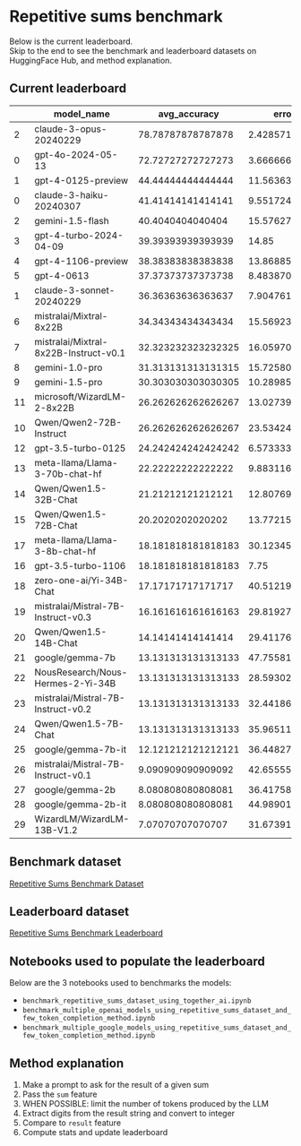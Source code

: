 # Repetitive sums benchmark

Below is the current leaderboard.  
Skip to the end to see the benchmark and leaderboard datasets on HuggingFace Hub, and method explanation.  

## Current leaderboard

|   | model_name                            | avg_accuracy | error_mean        | error_median   | error_std         | error_min   | error_max   | parsing_failure_count   |
|---|---------------------------------------|--------------|-------------------|----------------|-------------------|-------------|-------------|-------------------------|
| 2 | claude-3-opus-20240229                | 78.78787878787878 | 2.4285714285714284 | 2.0            | 1.2873006086935783 | 1           | 4           | 0                       |
| 0 | gpt-4o-2024-05-13                     | 72.72727272727273 | 3.6666666666666665 | 2.0            | 3.2581259360842107 | 1           | 12          | 0                       |
| 1 | gpt-4-0125-preview                    | 44.44444444444444 | 11.563636363636364 | 9.0            | 9.681528109342374  | 1           | 34          | 0                       |
| 0 | claude-3-haiku-20240307               | 41.41414141414141 | 9.551724137931034  | 5.0            | 9.756999132054688  | 1           | 33          | 0                       |
| 2 | gemini-1.5-flash                      | 40.4040404040404  | 15.576271186440678 | 13.0           | 12.512343408824837 | 1           | 42          | 0                       |
| 3 | gpt-4-turbo-2024-04-09                | 39.39393939393939 | 14.85              | 10.5           | 12.588432947265384 | 1           | 41          | 0                       |
| 4 | gpt-4-1106-preview                    | 38.38383838383838 | 13.868852459016393 | 9.0            | 11.971459685206959 | 1           | 42          | 0                       |
| 5 | gpt-4-0613                            | 37.37373737373738 | 8.483870967741936  | 5.5            | 7.885953346285978  | 1           | 30          | 0                       |
| 1 | claude-3-sonnet-20240229              | 36.36363636363637 | 7.904761904761905  | 5.0            | 8.025592703897198  | 1           | 30          | 0                       |
| 6 | mistralai/Mixtral-8x22B               | 34.34343434343434 | 15.569230769230769 | 11.0           | 13.677044215090424 | 1           | 43          | 0                       |
| 7 | mistralai/Mixtral-8x22B-Instruct-v0.1 | 32.323232323232325 | 16.059701492537314 | 11.0           | 13.026640066597936 | 1           | 43          | 0                       |
| 8 | gemini-1.0-pro                        | 31.313131313131315 | 15.725806451612904 | 6.0            | 35.22674531381729  | 1           | 273         | 6                       |
| 9 | gemini-1.5-pro                        | 30.303030303030305 | 10.289855072463768 | 9.0            | 7.677510030785032  | 1           | 28          | 0                       |
| 11| microsoft/WizardLM-2-8x22B            | 26.262626262626267 | 13.027397260273972 | 10.0           | 10.825603142986392 | 1           | 38          | 0                       |
| 10| Qwen/Qwen2-72B-Instruct               | 26.262626262626267 | 23.534246575342465 | 22.0           | 15.923499573290364 | 1           | 54          | 0                       |
| 12| gpt-3.5-turbo-0125                    | 24.242424242424242 | 6.573333333333333  | 6.0            | 5.131180079573217  | 1           | 20          | 0                       |
| 13| meta-llama/Llama-3-70b-chat-hf        | 22.22222222222222  | 9.883116883116884  | 8.0            | 7.290899204476962  | 1           | 26          | 0                       |
| 14| Qwen/Qwen1.5-32B-Chat                 | 21.21212121212121  | 12.807692307692308 | 11.0           | 9.45812052979047   | 1           | 36          | 0                       |
| 15| Qwen/Qwen1.5-72B-Chat                 | 20.2020202020202   | 13.772151898734178 | 9.0            | 11.787596008895905 | 1           | 40          | 0                       |
| 17| meta-llama/Llama-3-8b-chat-hf         | 18.181818181818183 | 30.123456790123456 | 29.0           | 21.926230134276036 | 1           | 69          | 0                       |
| 16| gpt-3.5-turbo-1106                    | 18.181818181818183 | 7.75               | 6.5            | 6.081940479813988  | 1           | 23          | 5                       |
| 18| zero-one-ai/Yi-34B-Chat               | 17.17171717171717  | 40.51219512195122  | 29.5           | 60.79884743515242  | 1           | 340         | 0                       |
| 19| mistralai/Mistral-7B-Instruct-v0.3    | 16.161616161616163 | 29.819277108433734 | 28.0           | 21.680689721227232 | 1           | 69          | 0                       |
| 20| Qwen/Qwen1.5-14B-Chat                 | 14.14141414141414  | 29.41176470588235  | 30.0           | 16.92862756907804  | 1           | 60          | 0                       |
| 21| google/gemma-7b                       | 13.131313131313133 | 47.75581395348837  | 54.0           | 29.661199073978047 | 1           | 99          | 0                       |
| 22| NousResearch/Nous-Hermes-2-Yi-34B     | 13.131313131313133 | 28.593023255813954 | 26.5           | 22.533832293048103 | 1           | 79          | 0                       |
| 23| mistralai/Mistral-7B-Instruct-v0.2    | 13.131313131313133 | 32.44186046511628  | 31.5           | 23.469431758911064 | 1           | 74          | 0                       |
| 24| Qwen/Qwen1.5-7B-Chat                  | 13.131313131313133 | 35.96511627906977  | 35.5           | 24.2586298407603   | 1           | 78          | 0                       |
| 25| google/gemma-7b-it                    | 12.121212121212121 | 36.44827586206897  | 36.0           | 24.081624095683534 | 1           | 78          | 0                       |
| 26| mistralai/Mistral-7B-Instruct-v0.1    | 9.090909090909092  | 42.65555555555556  | 44.0           | 24.444002095645775 | 1           | 84          | 0                       |
| 27| google/gemma-2b                       | 8.080808080808081  | 36.417582417582416 | 35.0           | 24.62476889189507  | 1           | 80          | 0                       |
| 28| google/gemma-2b-it                    | 8.080808080808081  | 44.989010989010985 | 45.0           | 26.357581454338714 | 1           | 89          | 0                       |
| 29| WizardLM/WizardLM-13B-V1.2            | 7.07070707070707   | 31.67391304347826  | 29.5           | 23.960181572837556 | 1           | 80          | 0                       |

## Benchmark dataset  
[Repetitive Sums Benchmark Dataset](https://huggingface.co/datasets/the-french-artist/repetitive_sums_benchmark_leaderboard/viewer/default/train)

## Leaderboard dataset  

[Repetitive Sums Benchmark Leaderboard](https://huggingface.co/datasets/the-french-artist/repetitive_sums_benchmark_leaderboard/viewer/default/train)

## Notebooks used to populate the leaderboard  

Below are the 3 notebooks used to benchmarks the models:  
* `benchmark_repetitive_sums_dataset_using_together_ai.ipynb`
* `benchmark_multiple_openai_models_using_repetitive_sums_dataset_and_few_token_completion_method.ipynb`
* `benchmark_multiple_google_models_using_repetitive_sums_dataset_and_few_token_completion_method.ipynb`

## Method explanation  

1. Make a prompt to ask for the result of a given sum  
2. Pass the `sum` feature  
3. WHEN POSSIBLE: limit the number of tokens produced by the LLM  
4. Extract digits from the result string and convert to integer  
5. Compare to `result` feature  
6. Compute stats and update leaderboard